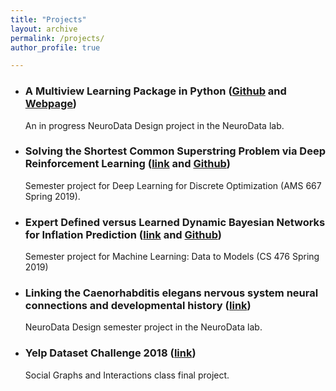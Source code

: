```yaml
---
title: "Projects"
layout: archive
permalink: /projects/
author_profile: true

---
```


* ### A Multiview Learning Package in Python ([Github](https://github.com/NeuroDataDesign/multiview) and [Webpage](https://mvlearn.netlify.com/index.html))

   An in progress NeuroData Design project in the NeuroData lab.

* ### Solving the Shortest Common Superstring Problem via Deep Reinforcement Learning ([link](/files/dldo_scsp_6-18.pdf) and [Github](https://github.com/rflperry/dl-scsp))

  Semester project for Deep Learning for Discrete Optimization (AMS 667 Spring 2019).
  
* ### Expert Defined versus Learned Dynamic Bayesian Networks for Inflation Prediction ([link](/files/rperry27_PGM_Final_Project.pdf) and [Github](https://github.com/rflperry/pgm_final))

  Semester project for Machine Learning: Data to Models (CS 476 Spring 2019)

* ### Linking the Caenorhabditis elegans nervous system neural connections and developmental history ([link](/files/C__elegans_lineages.pdf))
   
   NeuroData Design semester project in the NeuroData lab.

* ### Yelp Dataset Challenge 2018 ([link](https://rflperry.github.io/yelp_challenge2018/))

    Social Graphs and Interactions class final project.
